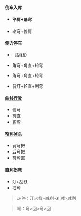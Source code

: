 #### 倒车入库

- #### 停肩+底弯
- 轮弯+停肩

#### 侧方停车

- （刮线）


- 角弯+角直+轮弯
- 角弯+角直+轮弯
- 前灯+轮直+刮弯

#### [曲线行驶]()

- 侧弯
- 前直
- 底弯

#### [窄角掉头]()

- 前弯把
- 后弯把
- 前弯直

#### [直角拐弯]()

- 灯+刮线
- 把弯


> 走停：开火档>减刹>刹减>减刹

> 弯：弯>回>弯>回